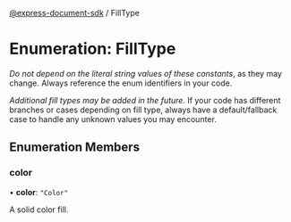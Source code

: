 [@express-document-sdk](../overview.md) / FillType

# Enumeration: FillType

<InlineAlert slots="text" variant="warning"/>

_Do not depend on the literal string values of these constants_, as they may change. Always reference the enum identifiers in your code.

<InlineAlert slots="text" variant="warning"/>

_Additional fill types may be added in the future._ If your code has different branches or cases depending on fill type,
always have a default/fallback case to handle any unknown values you may encounter.

## Enumeration Members

### color

• **color**: `"Color"`

A solid color fill.
